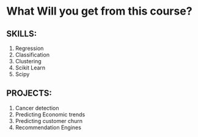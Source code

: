 # What Will you get from this course?

## SKILLS:
1. Regression
2. Classification
3. Clustering 
4. Scikit Learn
5. Scipy

## PROJECTS:
1. Cancer detection
2. Predicting Economic trends
3. Predicting customer churn
4. Recommendation Engines
